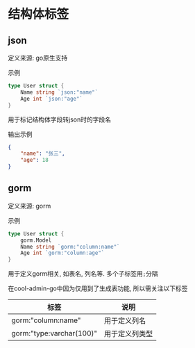 # 结构体标签

## json

定义来源: go原生支持

示例

```go
type User struct {
    Name string `json:"name"`
    Age int `json:"age"`
}
```
用于标记结构体字段转json时的字段名

输出示例

```json
{
    "name": "张三",
    "age": 18
}
```

## gorm

定义来源: gorm

示例

```go
type User struct {
    gorm.Model
    Name string `gorm:"column:name"`
    Age int `gorm:"column:age"`
}
```
用于定义gorm相关, 如表名, 列名等. 多个子标签用`;`分隔

在cool-admin-go中因为仅用到了生成表功能, 所以需关注以下标签

|标签|说明|
|---|---|
|gorm:"column:name"|用于定义列名|
|gorm:"type:varchar(100)"|用于定义列类型|
